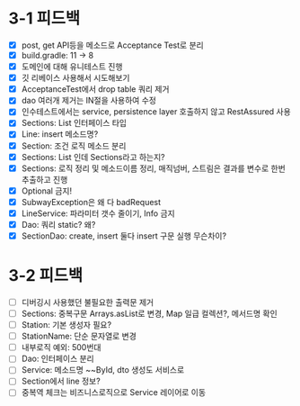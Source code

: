 # 3-1 피드백

- [x] post, get API등을 메소드로 Acceptance Test로 분리
- [x] build.gradle: 11 -> 8
- [x] 도메인에 대해 유니테스트 진행
- [x] 깃 리베이스 사용해서 시도해보기
- [x] AcceptanceTest에서 drop table 쿼리 제거
- [x] dao 여러개 제거는 IN절을 사용하여 수정
- [x] 인수테스트에서는 service, persistence layer 호출하지 않고 RestAssured 사용
- [x] Sections: List 인터페이스 타입
- [x] Line: insert 메소드명?
- [x] Section: 조건 로직 메소드 분리
- [x] Sections: List<Station> 인데 Sections라고 하는지?
- [x] Sections: 로직 정리 및 메소드이름 정리, 매직넘버, 스트림은 결과를 변수로 한번 추출하고 진행
- [x] Optional 금지!
- [x] SubwayException은 왜 다 badRequest
- [x] LineService: 파라미터 갯수 줄이기, Info 금지
- [x] Dao: 쿼리 static? 왜?
- [x] SectionDao: create, insert 둘다 insert 구문 실행 무슨차이?

# 3-2 피드백

- [ ] 디버깅시 사용했던 불필요한 출력문 제거
- [ ] Sections: 중복구문 Arrays.asList로 변경, Map 일급 컬렉션?, 메서드명 확인
- [ ] Station: 기본 생성자 필요?
- [ ] StationName: 단순 문자열로 변경
- [ ] 내부로직 예외: 500번대
- [ ] Dao: 인터페이스 분리
- [ ] Service: 메소드명 ~~ById, dto 생성도 서비스로
- [ ] Section에서 line 정보?
- [ ] 중복역 체크는 비즈니스로직으로 Service 레이어로 이동
